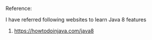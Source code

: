Reference:

I have referred following websites to learn Java 8 features

1) https://howtodoinjava.com/java8